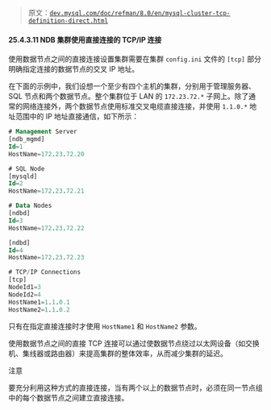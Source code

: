 > 原文：[`dev.mysql.com/doc/refman/8.0/en/mysql-cluster-tcp-definition-direct.html`](https://dev.mysql.com/doc/refman/8.0/en/mysql-cluster-tcp-definition-direct.html)

#### 25.4.3.11 NDB 集群使用直接连接的 TCP/IP 连接

使用数据节点之间的直接连接设置集群需要在集群 `config.ini` 文件的 `[tcp]` 部分明确指定连接的数据节点的交叉 IP 地址。

在下面的示例中，我们设想一个至少有四个主机的集群，分别用于管理服务器、SQL 节点和两个数据节点。整个集群位于 LAN 的 `172.23.72.*` 子网上。除了通常的网络连接外，两个数据节点使用标准交叉电缆直接连接，并使用 `1.1.0.*` 地址范围中的 IP 地址直接通信，如下所示：

```sql
# Management Server
[ndb_mgmd]
Id=1
HostName=172.23.72.20

# SQL Node
[mysqld]
Id=2
HostName=172.23.72.21

# Data Nodes
[ndbd]
Id=3
HostName=172.23.72.22

[ndbd]
Id=4
HostName=172.23.72.23

# TCP/IP Connections
[tcp]
NodeId1=3
NodeId2=4
HostName1=1.1.0.1
HostName2=1.1.0.2
```

只有在指定直接连接时才使用 `HostName1` 和 `HostName2` 参数。

使用数据节点之间的直接 TCP 连接可以通过使数据节点绕过以太网设备（如交换机、集线器或路由器）来提高集群的整体效率，从而减少集群的延迟。

注意

要充分利用这种方式的直接连接，当有两个以上的数据节点时，必须在同一节点组中的每个数据节点之间建立直接连接。
